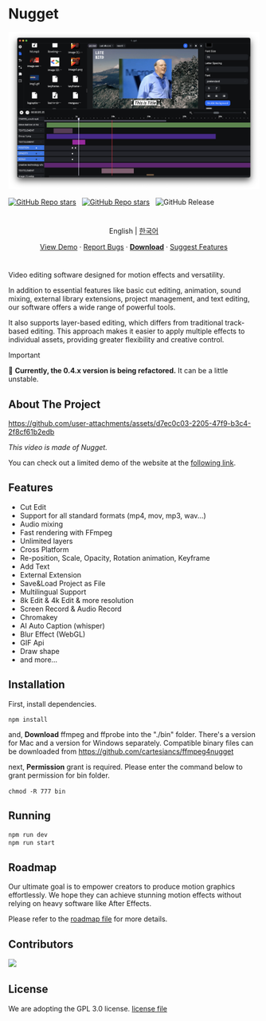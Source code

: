 # Nugget

![plot](./.github/screenshotv1.png)

<p align='center'>

<a href="#"><img alt="GitHub Repo stars" src="https://img.shields.io/github/stars/cartesiancs/nugget-app?style=for-the-badge" /></a>
&nbsp;
<a href="#"><img alt="GitHub Repo stars" src="https://img.shields.io/github/license/cartesiancs/nugget-app?style=for-the-badge" /></a>
&nbsp;
<img alt="GitHub Release" src="https://img.shields.io/github/v/release/cartesiancs/nugget-app?style=for-the-badge">

</p>

#

<p align='center'>
English | <a href="./docs/README.ko.md">한국어</a>
</p>

<p align='center'>
<a href="https://www.youtube.com/watch?v=Bh06VOYSMIM">View Demo</a> · <a href="https://github.com/cartesiancs/nugget-app/issues">Report Bugs</a> · <a href="https://github.com/cartesiancs/nugget-app/releases"><b>Download</b></a> · <a href="https://github.com/cartesiancs/nugget-app/issues/new">Suggest Features </a>
</p>

#

Video editing software designed for motion effects and versatility.

In addition to essential features like basic cut editing, animation, sound mixing, external library extensions, project management, and text editing, our software offers a wide range of powerful tools.

It also supports layer-based editing, which differs from traditional track-based editing. This approach makes it easier to apply multiple effects to individual assets, providing greater flexibility and creative control.

> [!IMPORTANT]
> 📢 <strong>Currently, the 0.4.x version is being refactored.</strong> It can be a little unstable.

## About The Project

https://github.com/user-attachments/assets/d7ec0c03-2205-47f9-b3c4-2f8cf61b2edb

_This video is made of Nugget._

You can check out a limited demo of the website at the [following link](https://demo.nugget.cartesiancs.com/).

## Features

- Cut Edit
- Support for all standard formats (mp4, mov, mp3, wav...)
- Audio mixing
- Fast rendering with FFmpeg
- Unlimited layers
- Cross Platform
- Re-position, Scale, Opacity, Rotation animation, Keyframe
- Add Text
- External Extension
- Save&Load Project as File
- Multilingual Support
- 8k Edit & 4k Edit & more resolution
- Screen Record & Audio Record
- Chromakey
- AI Auto Caption (whisper)
- Blur Effect (WebGL)
- GIF Api
- Draw shape
- and more...

## Installation

First, install dependencies.

```
npm install
```

and, **Download** ffmpeg and ffprobe into the "./bin" folder. There's a version for Mac and a version for Windows separately. Compatible binary files can be downloaded from https://github.com/cartesiancs/ffmpeg4nugget

next, **Permission** grant is required. Please enter the command below to grant permission for bin folder.

`chmod -R 777 bin`

## Running

```
npm run dev
npm run start
```

## Roadmap

Our ultimate goal is to empower creators to produce motion graphics effortlessly. We hope they can achieve stunning motion effects without relying on heavy software like After Effects.

Please refer to the [roadmap file](./docs/ROADMAP.md) for more details.

## Contributors

 <a href = "https://github.com/cartesiancs/nugget-app/graphs/contributors">
   <img src = "https://contrib.rocks/image?repo=cartesiancs/nugget-app"/>
 </a>

## License

We are adopting the GPL 3.0 license. [license file](./LICENSE)
